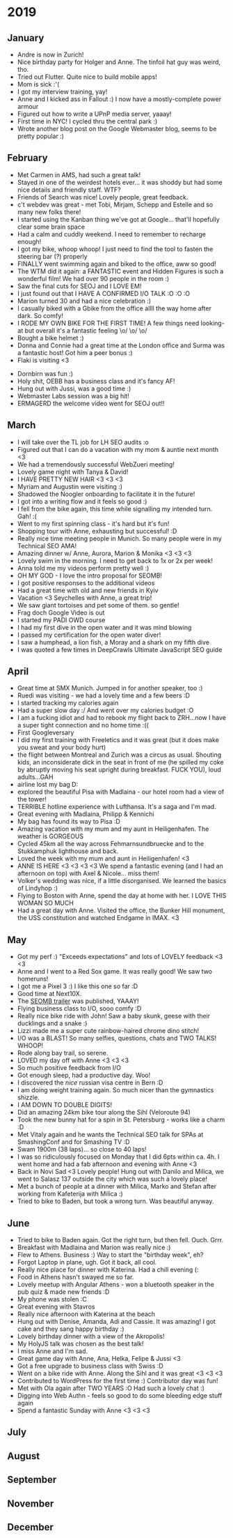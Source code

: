 # 2019

## January

* Andre is now in Zurich!
* Nice birthday party for Holger and Anne. The tinfoil hat guy was weird, tho.
* Tried out Flutter. Quite nice to build mobile apps!
* Mom is sick :'(
* I got my interview training, yay!
* Anne and I kicked ass in Fallout :) I now have a mostly-complete power armour
* Figured out how to write a UPnP media server, yaaay!
* First time in NYC! I cycled thru the central park :)
* Wrote another blog post on the Google Webmaster blog, seems to be pretty popular :)

## February

* Met Carmen in AMS, had such a great talk!
* Stayed in one of the weirdest hotels ever... it was shoddy but had some nice details and friendly staff. WTF?
* Friends of Search was nice! Lovely people, great feedback. 
* c't webdev was great - met Tobi, Mirjam, Schepp and Estelle and so many new folks there!
* I started using the Kanban thing we've got at Google... that'll hopefully clear some brain space
* Had a calm and cuddly weekend. I need to remember to recharge enough!
* I got my bike, whoop whoop! I just need to find the tool to fasten the steering bar (?) properly
* FINALLY went swimming again and biked to the office, aww so good!
* The WTM did it again: a FANTASTIC event and Hidden Figures is such a wonderful film! We had over 90 people in the room :)
* Saw the final cuts for SEOJ and I LOVE EM!
* I just found out that I HAVE A CONFIRMED I/O TALK :O :O :O
* Marion turned 30 and had a nice celebration :)
* I casually biked with a Gbike from the office allll the way home after dark. So comfy!
* I RODE MY OWN BIKE FOR THE FIRST TIME! A few things need looking-at but overall it's a fantastic feeling \o/ \o/ \o/
* Bought a bike helmet :)
* Donna and Connie had a great time at the London office and Surma was a fantastic host! Got him a peer bonus :)
* Flaki is visiting <3
- Dornbirn was fun :)
- Holy shit, OEBB has a business class and it's fancy AF!
- Hung out with Jussi, was a good time :)
- Webmaster Labs session was a big hit!
- ERMAGERD the welcome video went for SEOJ out!!

## March

- I will take over the TL job for LH SEO audits :o
- Figured out that I can do a vacation with my mom & auntie next month <3
- We had a tremendously successful WebZueri meeting!
- Lovely game night with Tanya & David!
- I HAVE PRETTY NEW HAIR <3 <3 <3 
- Myriam and Augustin were visiting :)
- Shadowed the Noogler onboarding to facilitate it in the future!
- I got into a writing flow and it feels so good :)
- I fell from the bike again, this time while signalling my intended turn. Gah! :(
- Went to my first spinning class - it's hard but it's fun!
- Shopping tour with Anne, exhausting but successful! :D
- Really nice time meeting people in Munich. So many people were in my Technical SEO AMA!
- Amazing dinner w/ Anne, Aurora, Marion & Monika <3 <3 <3
- Lovely swim in the morning. I need to get back to 1x or 2x per week!
- Anna told me my videos perform pretty well :)
- OH MY GOD - I love the intro proposal for SEOMB!
- I got positive responses to the additional videos 
- Had a great time with old and new friends in Kyiv
- Vacation <3 Seychelles with Anne, a great trip! 
- We saw giant tortoises and pet some of them. so gentle! 
- Frag doch Google Video is out 
- I started my PADI OWD course 
- I had my first dive in the open water and it was mind blowing 
- I passed my certification for the open water diver!
- I saw a humphead, a lion fish, a Moray and a shark on my fifth dive
- I was quoted a few times in DeepCrawls Ultimate JavaScript SEO guide

## April

- Great time at SMX Munich. Jumped in for another speaker, too :)
- Ruedi was visiting - we had a lovely time and a few beers :D
- I started tracking my calories again
- Had a super slow day :/ And went over my calories budget :O
- I am a fucking idiot and had to rebook my flight back to ZRH...now I have a super tight connection and no home time :((
- First Googleversary
- I did my first training with Freeletics and it was great (but it does make you sweat and your body hurt)
- the flight between Montreal and Zurich was a circus as usual. Shouting kids, an inconsiderate dick in the seat in front of me (he spilled my coke by abruptly moving his seat upright during breakfast. FUCK YOU), loud adults...GAH
- airline lost my bag D:
- explored the beautiful Pisa with Madlaina - our hotel room had a view of the tower!
- TERRIBLE hotline experience with Lufthansa. It's a saga and I'm mad.
- Great evening with Madlaina, Philipp & Kennichi
- My bag has found its way to Pisa :D
- Amazing vacation with my mum and my aunt in Heiligenhafen. The weather is GORGEOUS
- Cycled 45km all the way across Fehmarnsundbruecke and to the Stukkamphuk lighthouse and back.
- Loved the week with my mum and aunt in Heiligenhafen! <3
- ANNE IS HERE <3 <3 <3 <3 We spend a fantastic evening (and I had an afternoon on top) with Axel & Nicole... miss them!
- Volker's wedding was nice, if a little disorganised. We learned the basics of Lindyhop :)
- Flying to Boston with Anne, spend the day at home with her. I LOVE THIS WOMAN SO MUCH
- Had a great day with Anne. Visited the office, the Bunker Hill monument, the USS constitution and watched Endgame in IMAX. <3

## May

- Got my perf :) "Exceeds expectations" and lots of LOVELY feedback <3 <3
- Anne and I went to a Red Sox game. It was really good! We saw two homeruns!
- I got me a Pixel 3 :) I like this one so far :D
- Good time at Next10X.
- The [SEOMB trailer](https://www.youtube.com/watch?v=zEEaq6F4Jio) was published, YAAAY!
- Flying business class to I/O, sooo comfy :D
- Really nice bike ride with John! Saw a baby skunk, geese with their ducklings and a snake :)
- Lizzi made me a super cute rainbow-haired chrome dino stitch!
- I/O was a BLAST! So many selfies, questions, chats and TWO TALKS! WHOOP!
- Rode along bay trail, so serene.
- LOVED my day off with Anne <3 <3 <3
- So much positive feedback from I/O
- Got enough sleep, had a productive day. Woo!
- I discovered the *nice* russian visa centre in Bern :D
- I am doing weight training again. So much nicer than the gymnastics shizzle.
- I AM DOWN TO DOUBLE DIGITS!
- Did an amazing 24km bike tour along the Sihl (Veloroute 94)
- Took the new bunny hat for a spin in St. Petersburg - works like a charm :D
- Met Vitaly again and he wants the Technical SEO talk for SPAs at SmashingConf and for Smashing TV :D
- Swam 1900m (38 laps)... so close to 40 laps!
- I was so ridiculously focused on Monday that I did 6pts within ca. 4h. I went home and had a fab afternoon and evening with Anne <3
- Back in Novi Sad <3 Lovely people! Hung out with Danilo and Milica, we went to Salasz 137 outside the city which was such a lovely place!
- Met a bunch of people at a dinner with Milica, Marko and Stefan after working from Kafeterija with Milica :)
- Tried to bike to Baden, but took a wrong turn. Was beautiful anyway.

## June

- Tried to bike to Baden again. Got the right turn, but then fell. Ouch. Grrr.
- Breakfast with Madlaina and Marion was really nice :)
- Flew to Athens. Business :) Way to start the "birthday week", eh?
- Forgot Laptop in plane, ugh. Got it back, all cool.
- Really nice place for dinner with Katerina. Had a chill evening (:
- Food in Athens hasn't swayed me so far.
- Lovely meetup with Angular Athens - won a bluetooth speaker in the pub quiz & made new friends :D
- My phone was stolen :C
- Great evening with Stavros
- Really nice afternoon with Katerina at the beach
- Hung out with Denise, Amanda, Adi and Cassie. It was amazing! I got cake and they sang happy birthday :)
- Lovely birthday dinner with a view of the Akropolis!
- My HolyJS talk was chosen as the best talk!
- I miss Anne and I'm sad.
- Great game day with Anne, Ana, Helka, Felipe & Jussi <3
- Got a free upgrade to business class with Swiss :D
- Went on a bike ride with Anne. Along the Sihl and it was great <3 <3 <3
- Contributed to WordPress for the first time :) Contributor day was fun!
- Met with Ola again after TWO YEARS :O Had such a lovely chat :)
- Digging into Web Authn - feels so good to do some bleeding edge stuff again
- Spend a fantastic Sunday with Anne <3 <3 <3

## July

## August

## September

## November

## December
